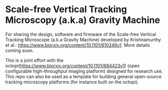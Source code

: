 # Scale-free Vertical Tracking Microscopy (a.k.a) Gravity Machine
For sharing the design, software and firmware of the Scale-free Vertical Tracking Microscope (a.k.a Gravity Machine) developed by Krishnamurthy et al.: https://www.biorxiv.org/content/10.1101/610246v1. More details coming soon.

This is a joint effort with the octopi(https://www.biorxiv.org/content/10.1101/684423v1) (open configurable high-throughput imaging platform) designed for research use. This repo can also be used as a template for building general open-source tracking microscopy platforms (for instance built on the octopi).





